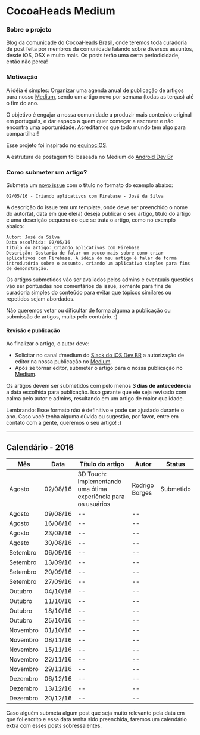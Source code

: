 # CocoaHeads Medium

### Sobre o projeto

Blog da comunicade do CocoaHeads Brasil, onde teremos toda curadoria de post feita por membros da comunidade falando sobre diversos assuntos, desde iOS, OSX e muito mais. Os posts terão uma certa periodicidade, então não perca!

### Motivação

A idéia é simples: Organizar uma agenda anual de publicação de artigos para nosso [Medium](https://medium.com/cocoaheads-br), sendo um artigo novo por semana (todas as terças) até o fim do ano.

O objetivo é engajar a nossa comunidade a produzir mais conteúdo original em português, e dar espaço a quem quer começar a escrever e não encontra uma oportunidade. Acreditamos que todo mundo tem algo para compartilhar!

Esse projeto foi inspirado no [equinociOS](equinocios.com).

A estrutura de postagem foi baseada no Medium do [Android Dev Br](https://github.com/androiddevbr/agenda-medium)

### Como submeter um artigo?

Submeta um [novo issue](https://github.com/CocoaHeadsBrasil/CocoaHeadsMedium/issues/new) com o título no formato do exemplo abaixo:

	02/05/16 - Criando aplicativos com Firebase - José da Silva

A descrição do issue tem um template, onde deve ser preenchido o nome do autor(a), data em que ele(a) deseja publicar o seu artigo, título do artigo e uma descrição pequena do que se trata o artigo, como no exemplo abaixo:

	Autor: José da Silva
	Data escolhida: 02/05/16
	Título do artigo: Criando aplicativos com Firebase
	Descrição: Gostaria de falar um pouco mais sobre como criar aplicativos com Firebase. A idéia do meu artigo é falar de forma introdutória sobre o assunto, criando um aplicativo simples para fins de demonstração.
	
Os artigos submetidos vão ser avaliados pelos admins e eventuais questões vão ser pontuadas nos comentários da issue, somente para fins de curadoria simples do conteúdo para evitar que tópicos similares ou repetidos sejam abordados.

Não queremos vetar ou dificultar de forma alguma a publicação ou submissão de artigos, muito pelo contrário. :)	

#### Revisão e publicação

Ao finalizar o artigo, o autor deve:

* Solicitar no canal #medium do [Slack do iOS Dev BR](https://iosdevbr.slack.com/) a autorização de editor na nossa publicação no [Medium](http://medium.com/cocoaheads-br). 
* Após se tornar editor, submeter o artigo para o nossa publicação no [Medium](http://medium.com/cocoaheads-br).

Os artigos devem ser submetidos com pelo menos **3 dias de antecedência** a data escolhida para publicação. Isso garante que ele seja revisado com calma pelo autor e admins, resultando em um artigo de maior qualidade.

Lembrando: Esse formato não é definitivo e pode ser ajustado durante o ano. Caso você tenha alguma dúvida ou sugestão, por favor, entre em contato com a gente, queremos o seu artigo! :)

---

## Calendário - 2016

Mês | Data | Título do artigo | Autor | Status
--- | ---- | ------ | ----- | ---- 
Agosto | 02/08/16 |  3D Touch: Implementando uma ótima experiência para os usuários  | Rodrigo Borges | Submetido
Agosto | 09/08/16 | -- | --
Agosto | 16/08/16 | -- | --
Agosto | 23/08/16 | -- | --
Agosto | 30/08/16 | -- | --
Setembro | 06/09/16 | -- | --
Setembro | 13/09/16 | -- | --
Setembro | 20/09/16 | -- | --
Setembro | 27/09/16 | -- | --
Outubro | 04/10/16 | -- | --
Outubro | 11/10/16 | -- | --
Outubro | 18/10/16 | -- | --
Outubro | 25/10/16 | -- | --
Novembro | 01/10/16 | -- | --
Novembro | 08/11/16 | -- | --
Novembro | 15/11/16 | -- | --
Novembro | 22/11/16 | -- | --
Novembro | 29/11/16 | -- | --
Dezembro | 06/12/16 | -- | --
Dezembro | 13/12/16 | -- | --
Dezembro | 20/12/16 | -- | --

Caso alguém submeta algum post que seja muito relevante pela data em que foi escrito e essa data tenha sido preenchida, faremos um calendário extra com esses posts sobressalentes. 


